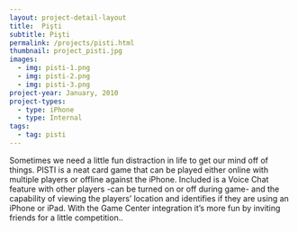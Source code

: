 ```yaml
---
layout: project-detail-layout
title:  Pişti
subtitle: Pişti
permalink: /projects/pisti.html
thumbnail: project_pisti.jpg
images:
  - img: pisti-1.png
  - img: pisti-2.png
  - img: pisti-3.png
project-year: January, 2010
project-types:
  - type: iPhone
  - type: Internal
tags:
  - tag: pisti
---
```


Sometimes we need a little fun distraction in life to get our mind off of things. PISTI is a neat card game that can be played either online with multiple players or offline against the iPhone. Included is a Voice Chat feature with other players -can be turned on or off during game- and the capability of viewing the players’ location and identifies if they are using an iPhone or iPad. With the Game Center integration it’s more fun by inviting friends for a little competition..
